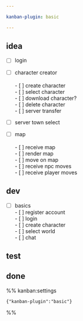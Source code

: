 ```yaml
---

kanban-plugin: basic

---
```


## idea

- [ ] login
- [ ] character creator<br><br>- [ ] create character<br>- [ ] select character<br>- [ ] download character?<br>- [ ] delete character<br>- [ ] server transfer
- [ ] server town select
- [ ] map<br><br>- [ ] receive map<br>- [ ] render map<br>- [ ] move on map<br>- [ ] receive npc moves<br>- [ ] receive player moves


## dev

- [ ] basics<br>- [ ] register account<br>- [ ] login<br>- [ ] create character<br>- [ ] select world<br>- [ ] chat


## test



## done





%% kanban:settings
```
{"kanban-plugin":"basic"}
```
%%